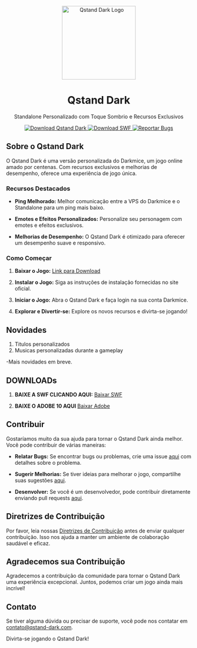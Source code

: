 <p align="center">
  <img src="https://steamuserimages-a.akamaihd.net/ugc/260471325503110573/2BCB51FCF6861555682B65612FD7214E24C2CC80/?imw=1024&&ima=fit&impolicy=Letterbox&imcolor=%23000000&letterbox=false" alt="Qstand Dark Logo" width="200">
</p>

<h1 align="center">Qstand Dark</h1>

<p align="center">Standalone Personalizado com Toque Sombrio e Recursos Exclusivos</p>

<p align="center">
  <a href="https://github.com/Qhnk/Qstand-dark/raw/main/Dark.rar">
    <img src="https://img.shields.io/badge/Baixar-%20Qstand%20Dark-brightgreen" alt="Download Qstand Dark">
  </a>
  <a href="https://github.com/Qhnk/Qstand-dark/raw/main/Transformice.swf">
    <img src="https://img.shields.io/badge/Baixar-%20SWF-brightgreen" alt="Download SWF">
  </a>
  <a href="https://github.com/Qhnk/qstand-dark/issues">
    <img src="https://img.shields.io/badge/Reportar%20Bugs-Issues-red" alt="Reportar Bugs">
  </a>
</p>

## Sobre o Qstand Dark

O Qstand Dark é uma versão personalizada do Darkmice, um jogo online amado por centenas. Com recursos exclusivos e melhorias de desempenho, oferece uma experiência de jogo única.

### Recursos Destacados

- **Ping Melhorado:** Melhor comunicação entre a VPS do Darkmice e o Standalone para um ping mais baixo.

- **Emotes e Efeitos Personalizados:** Personalize seu personagem com emotes e efeitos exclusivos.

- **Melhorias de Desempenho:** O Qstand Dark é otimizado para oferecer um desempenho suave e responsivo.

### Como Começar

1. **Baixar o Jogo:** [Link para Download](https://github.com/Qhnk/Qstand-dark/raw/main/Dark.rar)

3. **Instalar o Jogo:** Siga as instruções de instalação fornecidas no site oficial.

4. **Iniciar o Jogo:** Abra o Qstand Dark e faça login na sua conta Darkmice.

5. **Explorar e Divertir-se:** Explore os novos recursos e divirta-se jogando!

## Novidades
1. Titulos personalizados
2. Musicas personalizadas durante a gameplay

-Mais novidades em breve.

## DOWNLOADs

1. **BAIXE A SWF CLICANDO AQUI:**  [Baixar SWF](https://github.com/Qhnk/Qstand-dark/raw/main/Transformice.swf)

2. **BAIXE O ADOBE 10 AQUI**   [Baixar Adobe](https://github.com/Qhnk/Qstand-dark/raw/main/darkadobe.exe)


## Contribuir

Gostaríamos muito da sua ajuda para tornar o Qstand Dark ainda melhor. Você pode contribuir de várias maneiras:

- **Relatar Bugs:** Se encontrar bugs ou problemas, crie uma issue [aqui](https://github.com/Qhnk/qstand-dark/issues) com detalhes sobre o problema.

- **Sugerir Melhorias:** Se tiver ideias para melhorar o jogo, compartilhe suas sugestões [aqui](https://github.com/Qhnk/qstand-dark/issues).

- **Desenvolver:** Se você é um desenvolvedor, pode contribuir diretamente enviando pull requests [aqui](https://github.com/Qhnk/qstand-dark).

## Diretrizes de Contribuição

Por favor, leia nossas [Diretrizes de Contribuição](CONTRIBUTING.md) antes de enviar qualquer contribuição. Isso nos ajuda a manter um ambiente de colaboração saudável e eficaz.

## Agradecemos sua Contribuição

Agradecemos a contribuição da comunidade para tornar o Qstand Dark uma experiência excepcional. Juntos, podemos criar um jogo ainda mais incrível!

## Contato

Se tiver alguma dúvida ou precisar de suporte, você pode nos contatar em [contato@qstand-dark.com](mailto:contato@qstand-dark.com).

Divirta-se jogando o Qstand Dark!
